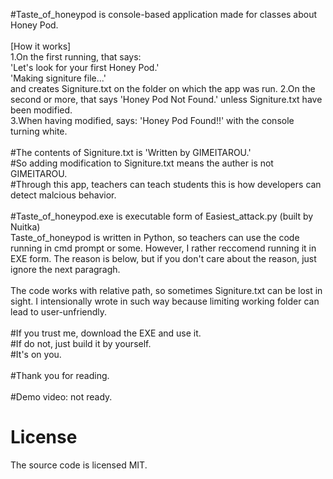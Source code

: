 #Taste_of_honeypod is console-based application made for classes about Honey Pod.<br>
<br>
[How it works]<br>
1.On the first running, that says:<br>
'Let's look for your first Honey Pod.'<br>
'Making signiture file...'<br>
and creates Signiture.txt on the folder on which the app was run.
2.On the second or more, that says 'Honey Pod Not Found.' unless Signiture.txt have been modified.<br>
3.When having modified, says:
'Honey Pod Found!!' with the console turning white.<br>
<br>
#The contents of Signiture.txt is 'Written by GIMEITAROU.'<br>
#So adding modification to Signiture.txt means the auther is not GIMEITAROU.<br>
#Through this app, teachers can teach students this is how developers can detect malcious behavior.<br>
<br>
#Taste_of_honeypod.exe is executable form of Easiest_attack.py (built by Nuitka)<br>
Taste_of_honeypod is written in Python, so teachers can use the code running in cmd prompt or some. However, I rather reccomend running it in EXE form. The reason is below, but if you don't care about the reason, just ignore the next paragragh.<br>
<br>
The code works with relative path, so sometimes Signiture.txt can be lost in sight. I intensionally wrote in such way because limiting working folder can lead to user-unfriendly.<br>
<br>
#If you trust me, download the EXE and use it.<br>
#If do not, just build it by yourself.<br>
#It's on you.<br>
<br>
#Thank you for reading.
<br>
<br>
#Demo video: not ready.<br>

# License
The source code is licensed MIT.